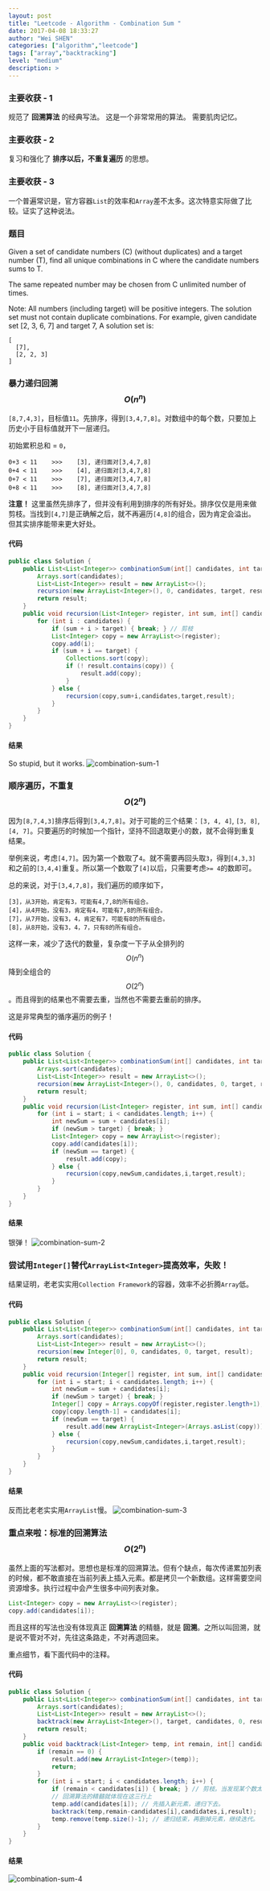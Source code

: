 ```yaml
---
layout: post
title: "Leetcode - Algorithm - Combination Sum "
date: 2017-04-08 18:33:27
author: "Wei SHEN"
categories: ["algorithm","leetcode"]
tags: ["array","backtracking"]
level: "medium"
description: >
---
```


### 主要收获 - 1
规范了 **回溯算法** 的经典写法。 这是一个非常常用的算法。 需要肌肉记忆。

### 主要收获 - 2
复习和强化了 **排序以后，不重复遍历** 的思想。

### 主要收获 - 3
一个普遍常识是，官方容器`List`的效率和`Array`差不太多。这次特意实际做了比较。证实了这种说法。

### 题目
Given a set of candidate numbers (C) (without duplicates) and a target number (T), find all unique combinations in C where the candidate numbers sums to T.

The same repeated number may be chosen from C unlimited number of times.

Note:
All numbers (including target) will be positive integers.
The solution set must not contain duplicate combinations.
For example, given candidate set [2, 3, 6, 7] and target 7,
A solution set is:
```
[
  [7],
  [2, 2, 3]
]
```

### 暴力递归回溯 $$O(n^n)$$
`[8,7,4,3]`，目标值`11`。先排序，得到`[3,4,7,8]`。对数组中的每个数，只要加上历史小于目标值就开下一层递归。

初始累积总和 = `0`，
```
0+3 < 11    >>>    [3], 递归面对[3,4,7,8]
0+4 < 11    >>>    [4], 递归面对[3,4,7,8]
0+7 < 11    >>>    [7], 递归面对[3,4,7,8]
0+8 < 11    >>>    [8], 递归面对[3,4,7,8]
```

**注意！** 这里虽然先排序了，但并没有利用到排序的所有好处。排序仅仅是用来做剪枝。当找到`[4,7]`是正确解之后，就不再遍历`[4,8]`的组合，因为肯定会溢出。但其实排序能带来更大好处。

#### 代码
```java
public class Solution {
    public List<List<Integer>> combinationSum(int[] candidates, int target) {
        Arrays.sort(candidates);
        List<List<Integer>> result = new ArrayList<>();
        recursion(new ArrayList<Integer>(), 0, candidates, target, result);
        return result;
    }
    public void recursion(List<Integer> register, int sum, int[] candidates, int target, List<List<Integer>> result) {
        for (int i : candidates) {
            if (sum + i > target) { break; } // 剪枝
            List<Integer> copy = new ArrayList<>(register);
            copy.add(i);
            if (sum + i == target) {
                Collections.sort(copy);
                if (! result.contains(copy)) {
                    result.add(copy);
                }
            } else {
                recursion(copy,sum+i,candidates,target,result);
            }
        }
    }
}
```

#### 结果
So stupid, but it works.
![combination-sum-1](/images/leetcode/combination-sum-1.png)


### 顺序遍历，不重复 $$O(2^n)$$
因为`[8,7,4,3]`排序后得到`[3,4,7,8]`。对于可能的三个结果：`[3, 4, 4]`, `[3, 8]`, `[4, 7]`。只要遍历的时候加一个指针，坚持不回退取更小的数，就不会得到重复结果。

举例来说，考虑`[4,7]`。因为第一个数取了`4`。就不需要再回头取`3`，得到`[4,3,3]`和之前的`[3,4,4]`重复。所以第一个数取了`[4]`以后，只需要考虑`>= 4`的数即可。

总的来说，对于`[3,4,7,8]`，我们遍历的顺序如下，
```
[3]，从3开始，肯定有3，可能有4,7,8的所有组合。
[4]，从4开始，没有3，肯定有4，可能有7,8的所有组合。
[7]，从7开始，没有3，4，肯定有7，可能有8的所有组合。
[8]，从8开始，没有3，4，7，只有8的所有组合。
```

这样一来，减少了迭代的数量，复杂度一下子从全排列的$$O(n^n)$$降到全组合的$$O(2^n)$$。而且得到的结果也不需要去重，当然也不需要去重前的排序。

这是非常典型的循序遍历的例子！

#### 代码
```java
public class Solution {
    public List<List<Integer>> combinationSum(int[] candidates, int target) {
        Arrays.sort(candidates);
        List<List<Integer>> result = new ArrayList<>();
        recursion(new ArrayList<Integer>(), 0, candidates, 0, target, result);
        return result;
    }
    public void recursion(List<Integer> register, int sum, int[] candidates, int start, int target, List<List<Integer>> result) {
        for (int i = start; i < candidates.length; i++) {
            int newSum = sum + candidates[i];
            if (newSum > target) { break; }
            List<Integer> copy = new ArrayList<>(register);
            copy.add(candidates[i]);
            if (newSum == target) {
                result.add(copy);
            } else {
                recursion(copy,newSum,candidates,i,target,result);
            }
        }
    }
}
```

#### 结果
银弹！
![combination-sum-2](/images/leetcode/combination-sum-2.png)


### 尝试用`Integer[]`替代`ArrayList<Integer>`提高效率，失败！
结果证明，老老实实用`Collection Framework`的容器，效率不必折腾`Array`低。

#### 代码
```java
public class Solution {
    public List<List<Integer>> combinationSum(int[] candidates, int target) {
        Arrays.sort(candidates);
        List<List<Integer>> result = new ArrayList<>();
        recursion(new Integer[0], 0, candidates, 0, target, result);
        return result;
    }
    public void recursion(Integer[] register, int sum, int[] candidates, int start, int target, List<List<Integer>> result) {
        for (int i = start; i < candidates.length; i++) {
            int newSum = sum + candidates[i];
            if (newSum > target) { break; }
            Integer[] copy = Arrays.copyOf(register,register.length+1);
            copy[copy.length-1] = candidates[i];
            if (newSum == target) {
                result.add(new ArrayList<Integer>(Arrays.asList(copy)));
            } else {
                recursion(copy,newSum,candidates,i,target,result);
            }
        }
    }
}
```

#### 结果
反而比老老实实用`ArrayList`慢。
![combination-sum-3](/images/leetcode/combination-sum-3.png)

### 重点来啦：标准的回溯算法 $$O(2^n)$$
虽然上面的写法都对。思想也是标准的回溯算法。但有个缺点，每次传递累加列表的时候，都不敢直接在当前列表上插入元素。都是拷贝一个新数组。这样需要空间资源增多。执行过程中会产生很多中间列表对象。
```java
List<Integer> copy = new ArrayList<>(register);
copy.add(candidates[i]);
```

而且这样的写法也没有体现真正 **回溯算法** 的精髓，就是 **回溯**。之所以叫回溯，就是说不管对不对，先往这条路走，不对再退回来。

重点细节，看下面代码中的注释。

#### 代码
```java
public class Solution {
    public List<List<Integer>> combinationSum(int[] candidates, int target) {
        Arrays.sort(candidates);
        List<List<Integer>> result = new ArrayList<>();
        backtrack(new ArrayList<Integer>(), target, candidates, 0, result);
        return result;
    }
    public void backtrack(List<Integer> temp, int remain, int[] candidates, int start, List<List<Integer>> result) {
        if (remain == 0) {
            result.add(new ArrayList<Integer>(temp));
            return;
        }
        for (int i = start; i < candidates.length; i++) {
            if (remain < candidates[i]) { break; } // 剪枝。当发现某个数太大，后面的更大的数也不用尝试了。
            // 回溯算法的精髓就体现在这三行上
            temp.add(candidates[i]); // 先插入新元素，递归下去。
            backtrack(temp,remain-candidates[i],candidates,i,result);
            temp.remove(temp.size()-1); // 递归结束，再删掉元素，继续迭代。
        }
    }
}
```

#### 结果
![combination-sum-4](/images/leetcode/combination-sum-4.png)
